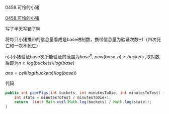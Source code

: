 0458.可怜的小猪

[0458.可怜的小猪
](https://leetcode-cn.com/problems/minimum-moves-to-equal-array-elements/)

写了半天写错了啊

将每只小猪携带的信息量看成是base进制数，携带信息量为验证次数+1（四次死亡和一次不死亡）

n只小猪验证base次所能验证的范围为$base^n$, $pow(base,n)\ge buckets$ ,取对数后即为$n\ge log(buckets)/log(base)$

$ans=ceil(log(buckets)/log(base))$

代码

```java
public int poorPigs(int buckets, int minutesToDie, int minutesToTest) {
    int state = minutesToTest / minutesToDie+1;
    return  (int) Math.ceil(Math.log(buckets) / Math.log(state));
}
```